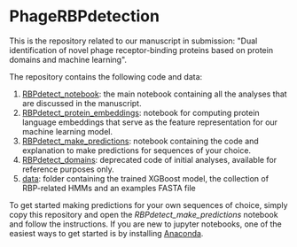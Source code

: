 # PhageRBPdetection

This is the repository related to our manuscript in submission:
"Dual identification of novel phage receptor-binding proteins based on protein domains and machine learning".

The repository contains the following code and data:
1. <ins>RBPdetect_notebook</ins>: the main notebook containing all the analyses that are discussed in the manuscript.
2. <ins>RBPdetect_protein_embeddings</ins>: notebook for computing protein language embeddings that serve as the feature representation for our machine learning model.
3. <ins>RBPdetect_make_predictions</ins>: notebook containing the code and explanation to make predictions for sequences of your choice.
4. <ins>RBPdetect_domains</ins>: deprecated code of initial analyses, available for reference purposes only.
5. <ins>data</ins>: folder containing the trained XGBoost model, the collection of RBP-related HMMs and an examples FASTA file


To get started making predictions for your own sequences of choice, simply copy this repository and open the *RBPdetect_make_predictions* notebook and follow the instructions. If you are new to jupyter notebooks, one of the easiest ways to get started is by installing [Anaconda](https://www.anaconda.com/products/individual).
